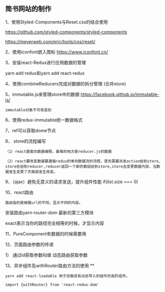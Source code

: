 
## 简书网站的制作

1、使用Styled-Components与Reset.css的结合使用

https://github.com/styled-components/styled-components

https://meyerweb.com/eric/tools/css/reset/

2、使用iconfont嵌入图标 https://www.iconfont.cn/

3、安装react-Redux进行应用数据的管理

yarn add redux和yarn add react-redux

4、使用combineReducers完成对数据的拆分管理 (合并store)

5、immutable.js来管理store中的数据  https://facebook.github.io/immutable-js/

    immutable对象不可改变的

6、使用redux-immutable统一数据格式

7、ref可以获取dome节点

8、 store的流程编写 

    （1）react是面向数据编程，最难的地方是reducer.js的数据

    （2）react要改变数据要遵循redux的单向数据流的流程，首先需要派发action给到store,
    store在给到reducer,reducer返回一个新的数组给到store,store去变更数据内容，当数据发生变更了页面就发生改变。

9、（ajax）避免无意义的请求发送，提升组件性能  if(list.size === 0) 

10、react路由

    路由指的是根据url的不同，显示不同的内容。

安装路由yarn-router-dom 最新的第三方模块

exact表示当你的路径完全相等的时候，才显示内容

11、PureComponent有数据的时候需要用

12、页面路由参数的传递 

1） 通过id获取参数叫做 动态路由获取参数

13、异步组件及withRouter路由方法的使用 **

    yarn add react-loadable 用于加载具有动态导入的组件的高阶组件。

    import {withRouter} from 'react-redux-dom' 